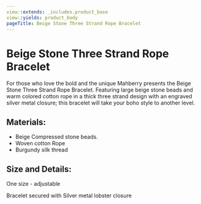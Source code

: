 ```yaml
---
view::extends: _includes.product_base
view::yields: product_body
pageTitle: Beige Stone Three Strand Rope Bracelet
---
```


# Beige Stone Three Strand Rope Bracelet

For those who love the bold and the unique Mahberry presents the Beige Stone Three Strand Rope Bracelet. Featuring large beige stone beads and warm colored cotton rope in a thick three strand design with an engraved silver metal closure; this bracelet will take your boho style to another level.

## Materials:

- Beige Compressed stone beads.
- Woven cotton Rope
- Burgundy silk thread

## Size and Details:

One size - adjustable

Bracelet secured with Silver metal lobster closure


